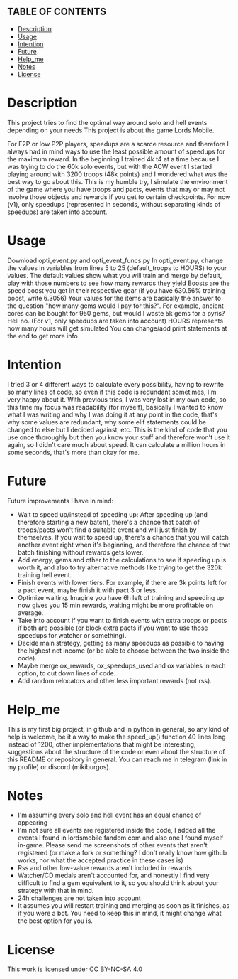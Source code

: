 ## TABLE OF CONTENTS

- [Description](#Description)
- [Usage](#Usage)
- [Intention](#Intention)
- [Future](#Future)
- [Help_me](#Help_me)
- [Notes](#Notes)
- [License](#License)

# Description
This project tries to find the optimal way around solo and hell events depending on your needs
This project is about the game Lords Mobile.

For F2P or low P2P players, speedups are a scarce resource and therefore I always had in mind ways to use the least possible amount of speedups for the maximum reward. In the beginning I trained 4k t4 at a time because I was trying to do the 60k solo events, but with the ACW event I started playing around with 3200 troops (48k points) and I wondered what was the best way to go about this. 
This is my humble try, I simulate the environment of the game where you have troops and pacts, events that may or may not involve those objects and rewards if you get to certain checkpoints.
For now (v1), only speedups (represented in seconds, without separating kinds of speedups) are taken into account.

# Usage
Download opti_event.py and opti_event_funcs.py
In opti_event.py, change the values in variables from lines 5 to 25 (default_troops to HOURS) to your values. 
The default values show what you will train and merge by default, play with those numbers to see how many rewards they yield
Boosts are the speed boost you get in their respective gear (if you have 630.56% training boost, write 6.3056)
Your values for the items are basically the answer to the question "how many gems would I pay for this?". For example, ancient cores can be bought for 950 gems, but would I waste 5k gems for a pyris? Hell no. (For v1, only speedups are taken into account)
HOURS represents how many hours will get simulated
You can change/add print statements at the end to get more info


# Intention
I tried 3 or 4 different ways to calculate every possibility, having to rewrite so many lines of code, so even if this code is redundant sometimes, I'm very happy about it. With previous tries, I was very lost in my own code, so this time my focus was readability (for myself), basically I wanted to know what I was writing and why I was doing it at any point in the code, that's why some values are redundant, why some elif statements could be changed to else but I decided against, etc.
This is the kind of code that you use once thoroughly but then you know your stuff and therefore won't use it again, so I didn't care much about speed. It can calculate a million hours in some seconds, that's more than okay for me. 

# Future
Future improvements I have in mind:

 - Wait to speed up/instead of speeding up:
After speeding up (and therefore starting a new batch), there's a chance that batch of troops/pacts won't find a suitable event and will just finish by themselves. If you wait to speed up, there's a chance that you will catch another event right when it's beginning, and therefore the chance of that batch finishing without rewards gets lower.
- Add energy, gems and other to the calculations to see if speeding up is worth it, and also to try alternative methods like trying to get the 320k training hell event.
- Finish events with lower tiers. For example, if there are 3k points left for a pact event, maybe finish it with pact 3 or less.
- Optimize waiting. Imagine you have 6h left of training and speeding up now gives you 15 min rewards, waiting might be more profitable on average.
- Take into account if you want to finish events with extra troops or pacts if both are possible (or block extra pacts if you want to use those speedups for watcher or something).
- Decide main strategy, getting as many speedups as possible to having the highest net income (or be able to choose between the two inside the code).
- Maybe merge ox_rewards, ox_speedups_used and ox variables in each option, to cut down lines of code.
- Add random relocators and other less important rewards (not rss).

# Help_me
This is my first big project, in github and in python in general, so any kind of help is welcome, be it a way to make the speed_up() function 40 lines long instead of 1200, other implementations that might be interesting, suggestions about the structure of the code or even about the structure of this README or repository in general. You can reach me in telegram (link in my profile) or discord (mikiburgos).

# Notes
- I'm assuming every solo and hell event has an equal chance of appearing
- I'm not sure all events are registered inside the code, I added all the events I found in lordsmobile.fandom.com and also one I found myself in-game. Please send me screenshots of other events that aren't registered (or make a fork or something? I don't really know how github works, nor what the accepted practice in these cases is)
- Rss and other low-value rewards aren't included in rewards
- Watcher/CD medals aren't accounted for, and honestly I find very difficult to find a gem equivalent to it, so you should think about your strategy with that in mind.
- 24h challenges are not taken into account
- It assumes you will restart training and merging as soon as it finishes, as if you were a bot. You need to keep this in mind, it might change what the best option for you is.


# License
This work is licensed under CC BY-NC-SA 4.0
